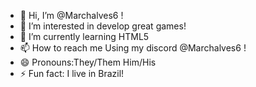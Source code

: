 - 👋 Hi, I’m @Marchalves6 !
- 👀 I’m interested in develop great games!
- 🌱 I’m currently learning HTML5
- 📫 How to reach me Using my discord @Marchalves6 !
- 😄 Pronouns:They/Them Him/His
- ⚡ Fun fact: I live in Brazil!

<!---
Marchalves6/Marchalves6 is a ✨ special ✨ repository because its `README.md` (this file) appears on your GitHub profile.
You can click the Preview link to take a look at your changes.
--->
